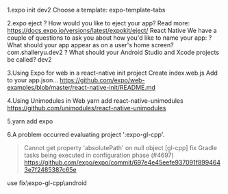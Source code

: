 1.expo init dev2
Choose a template: expo-template-tabs

2.expo eject
? How would you like to eject your app?
  Read more: https://docs.expo.io/versions/latest/expokit/eject/ React Native
We have a couple of questions to ask you about how you'd like to name your app:
? What should your app appear as on a user's home screen? com.shalleryu.dev2
? What should your Android Studio and Xcode projects be called? dev2

3.Using Expo for web in a react-native init project
Create index.web.js
Add to your app.json...
https://github.com/expo/web-examples/blob/master/react-native-init/README.md

4.Using Unimodules in Web
yarn add react-native-unimodules
https://github.com/unimodules/react-native-unimodules

5.yarn add expo

6.A problem occurred evaluating project ':expo-gl-cpp'.
> Cannot get property 'absolutePath' on null object
[gl-cpp] fix Gradle tasks being executed in configuration phase (#4697)
https://github.com/expo/expo/commit/697e4e45eefe937091f8994643e7f2485387c65e

use fix\expo-gl-cpp\android


